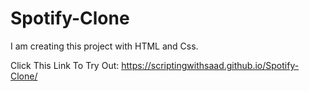 # Spotify-Clone
I am creating this project with HTML and Css.


Click This Link To Try Out: https://scriptingwithsaad.github.io/Spotify-Clone/
